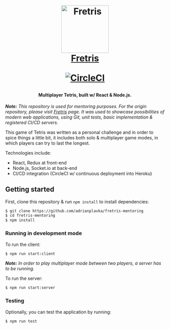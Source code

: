 
<h1 align="center">
  <a href="https://github.com/adrianplavka/fretris-mentoring"><img src="icons/fretris.png" alt="Fretris" height="150"/></a><br>
  <a href="https://github.com/adrianplavka/fretris-mentoring">Fretris</a>

[![CircleCI](https://circleci.com/gh/adrianplavka/fretris-mentoring.svg?style=svg)](https://circleci.com/gh/adrianplavka/fretris-mentoring)
</h1>

<h4 align="center">Multiplayer Tetris, built w/ React & Node.js.</h4>

***Note:*** *This repository is used for mentoring purposes. For the origin repository, please visit [Fretris](https://github.com/adrianplavka/fretris) page. It was used to showcase possibilities of modern web applications, using Git, unit tests, basic implementation & registered CI/CD servers.*

This game of Tetris was written as a personal challenge and in order to spice things a little bit, it includes both solo & multiplayer game modes, in which players can try to last the longest.

Technologies include:
 - React, Redux at front-end
 - Node.js, Socket.io at back-end
 - CI/CD integration (CircleCI w/ continuous deployment into Heroku)

## Getting started

First, clone this repository & run `npm install` to install dependencies:

```bash
$ git clone https://github.com/adrianplavka/fretris-mentoring
$ cd fretris-mentoring
$ npm install
```

### Running in development mode

To run the client:

```bash
$ npm run start:client
```

***Note:*** *In order to play multiplayer mode between two players, a server has to be running.*

To run the server:

```bash
$ npm run start:server
```

### Testing

Optionally, you can test the application by running:

```bash
$ npm run test
```
